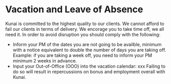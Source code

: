 # Vacation and Leave of Absence
Kunai is committed to the highest quality to our clients. We cannot afford to fail our clients in terms of delivery. We encorage you to take time off, we all need it. In order to avoid disruption you should comply with the following:
- Inform your PM of the dates you are not going to be availble, minimum with a notice equivalent to double the number of days you are taking off. Example: if you are taking a week off, you need to inform your PM minimum 2 weeks in advance.
- Input your Out-of-Office (OOO) into the vacation calendar: xxx
Failing to do so will result in repercussions on bonus and employment overall with Kunai.
